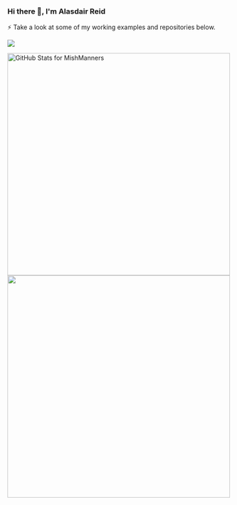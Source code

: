 ### Hi there 👋, I'm Alasdair Reid

⚡ Take a look at some of my working examples and repositories below.

[![](https://img.shields.io/badge/-Alasdair%20Reid-blue?style=flat-square&logo=Linkedin&logoColor=white&link=https://www.linkedin.com/in/alasdairreid/)](https://www.linkedin.com/in/alasdairreid/)

<img src="https://github-readme-stats.vercel.app/api?username=alireid&show_icons=true&include_all_commits=true&count_private=true&theme=dark&layout=compact" alt="GitHub Stats for MishManners" width="500">

<img src="https://github-readme-streak-stats.herokuapp.com?user=alireid&theme=dark" width="500">
